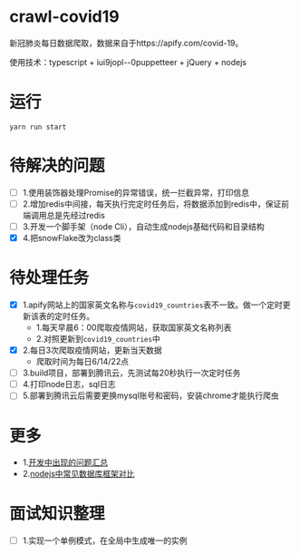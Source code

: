 # crawl-covid19
新冠肺炎每日数据爬取，数据来自于https://apify.com/covid-19。

使用技术：typescript + iui9jopl--0puppetteer + jQuery + nodejs

# 运行
`yarn run start`

# 待解决的问题
- [ ] 1.使用装饰器处理Promise的异常错误，统一拦截异常，打印信息
- [ ] 2.增加redis中间接，每天执行完定时任务后，将数据添加到redis中，保证前端调用总是先经过redis
- [ ] 3.开发一个脚手架（node Cli），自动生成nodejs基础代码和目录结构
- [x] 4.把snowFlake改为class类

# 待处理任务
- [x] 1.apify网站上的国家英文名称与`covid19_countries`表不一致。做一个定时更新该表的定时任务。
    - 1.每天早晨6：00爬取疫情网站，获取国家英文名称列表
    - 2.对照更新到`covid19_countries`中
- [x] 2.每日3次爬取疫情网站，更新当天数据
    - 爬取时间为每日6/14/22点
- [ ] 3.build项目，部署到腾讯云，先测试每20秒执行一次定时任务
- [ ] 4.打印node日志，sql日志
- [ ] 5.部署到腾讯云后需要更换mysql账号和密码，安装chrome才能执行爬虫
# 更多
- 1.[开发中出现的问题汇总](./doc/issue.md)
- 2.[nodejs中常见数据库框架对比](./doc/learn.md)

# 面试知识整理
- [ ] 1.实现一个单例模式，在全局中生成唯一的实例

